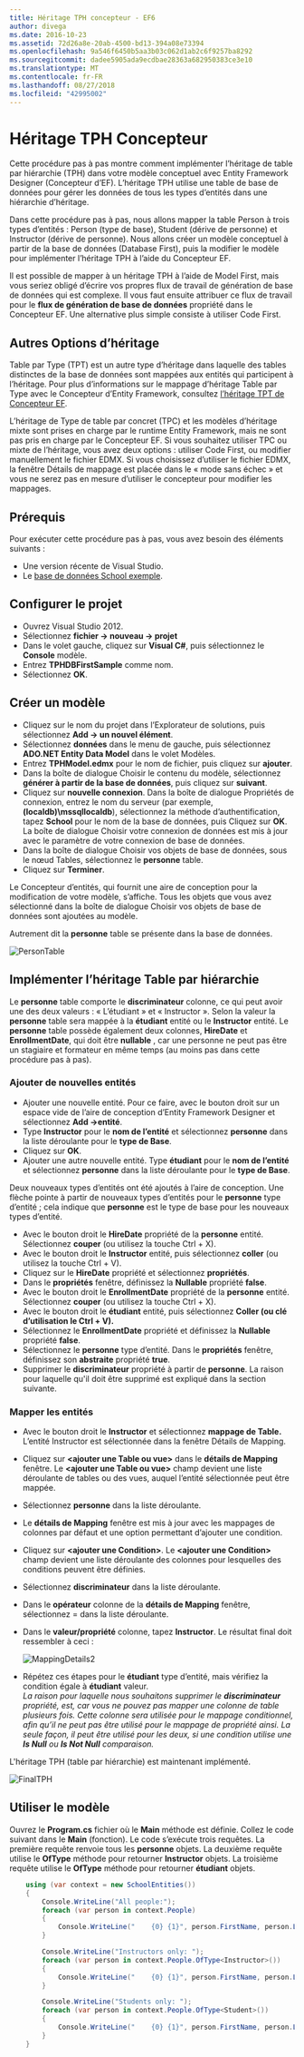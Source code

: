 ```yaml
---
title: Héritage TPH concepteur - EF6
author: divega
ms.date: 2016-10-23
ms.assetid: 72d26a8e-20ab-4500-bd13-394a08e73394
ms.openlocfilehash: 9a546f6450b5aa3b03c062d1ab2c6f9257ba8292
ms.sourcegitcommit: dadee5905ada9ecdbae28363a682950383ce3e10
ms.translationtype: MT
ms.contentlocale: fr-FR
ms.lasthandoff: 08/27/2018
ms.locfileid: "42995002"
---
```

# <a name="designer-tph-inheritance"></a>Héritage TPH Concepteur
Cette procédure pas à pas montre comment implémenter l’héritage de table par hiérarchie (TPH) dans votre modèle conceptuel avec Entity Framework Designer (Concepteur d’EF). L’héritage TPH utilise une table de base de données pour gérer les données de tous les types d’entités dans une hiérarchie d’héritage.

Dans cette procédure pas à pas, nous allons mapper la table Person à trois types d’entités : Person (type de base), Student (dérive de personne) et Instructor (dérive de personne). Nous allons créer un modèle conceptuel à partir de la base de données (Database First), puis la modifier le modèle pour implémenter l’héritage TPH à l’aide du Concepteur EF.

Il est possible de mapper à un héritage TPH à l’aide de Model First, mais vous seriez obligé d’écrire vos propres flux de travail de génération de base de données qui est complexe. Il vous faut ensuite attribuer ce flux de travail pour le **flux de génération de base de données** propriété dans le Concepteur EF. Une alternative plus simple consiste à utiliser Code First.

## <a name="other-inheritance-options"></a>Autres Options d’héritage

Table par Type (TPT) est un autre type d’héritage dans laquelle des tables distinctes de la base de données sont mappées aux entités qui participent à l’héritage.  Pour plus d’informations sur le mappage d’héritage Table par Type avec le Concepteur d’Entity Framework, consultez [l’héritage TPT de Concepteur EF](~/ef6/modeling/designer/inheritance/tpt.md).

L’héritage de Type de table par concret (TPC) et les modèles d’héritage mixte sont prises en charge par le runtime Entity Framework, mais ne sont pas pris en charge par le Concepteur EF. Si vous souhaitez utiliser TPC ou mixte de l’héritage, vous avez deux options : utiliser Code First, ou modifier manuellement le fichier EDMX. Si vous choisissez d’utiliser le fichier EDMX, la fenêtre Détails de mappage est placée dans le « mode sans échec » et vous ne serez pas en mesure d’utiliser le concepteur pour modifier les mappages.

## <a name="prerequisites"></a>Prérequis

Pour exécuter cette procédure pas à pas, vous avez besoin des éléments suivants :

- Une version récente de Visual Studio.
- Le [base de données School exemple](~/ef6/resources/school-database.md).

## <a name="set-up-the-project"></a>Configurer le projet

-   Ouvrez Visual Studio 2012.
-   Sélectionnez **fichier -&gt; nouveau -&gt; projet**
-   Dans le volet gauche, cliquez sur **Visual C\#**, puis sélectionnez le **Console** modèle.
-   Entrez **TPHDBFirstSample** comme nom.
-   Sélectionnez **OK**.

## <a name="create-a-model"></a>Créer un modèle

-   Cliquez sur le nom du projet dans l’Explorateur de solutions, puis sélectionnez **Add -&gt; un nouvel élément**.
-   Sélectionnez **données** dans le menu de gauche, puis sélectionnez **ADO.NET Entity Data Model** dans le volet Modèles.
-   Entrez **TPHModel.edmx** pour le nom de fichier, puis cliquez sur **ajouter**.
-   Dans la boîte de dialogue Choisir le contenu du modèle, sélectionnez **générer à partir de la base de données**, puis cliquez sur **suivant**.
-   Cliquez sur **nouvelle connexion**.
    Dans la boîte de dialogue Propriétés de connexion, entrez le nom du serveur (par exemple, **(localdb)\\mssqllocaldb**), sélectionnez la méthode d’authentification, tapez **School** pour le nom de la base de données, puis Cliquez sur **OK**.
    La boîte de dialogue Choisir votre connexion de données est mis à jour avec le paramètre de votre connexion de base de données.
-   Dans la boîte de dialogue Choisir vos objets de base de données, sous le nœud Tables, sélectionnez le **personne** table.
-   Cliquez sur **Terminer**.

Le Concepteur d’entités, qui fournit une aire de conception pour la modification de votre modèle, s’affiche. Tous les objets que vous avez sélectionné dans la boîte de dialogue Choisir vos objets de base de données sont ajoutées au modèle.

Autrement dit la **personne** table se présente dans la base de données.

![PersonTable](~/ef6/media/persontable.png) 

## <a name="implement-table-per-hierarchy-inheritance"></a>Implémenter l’héritage Table par hiérarchie

Le **personne** table comporte le **discriminateur** colonne, ce qui peut avoir une des deux valeurs : « L’étudiant » et « Instructor ». Selon la valeur la **personne** table sera mappée à la **étudiant** entité ou le **Instructor** entité. Le **personne** table possède également deux colonnes, **HireDate** et **EnrollmentDate**, qui doit être **nullable** , car une personne ne peut pas être un stagiaire et formateur en même temps (au moins pas dans cette procédure pas à pas).

### <a name="add-new-entities"></a>Ajouter de nouvelles entités

-   Ajouter une nouvelle entité.
    Pour ce faire, avec le bouton droit sur un espace vide de l’aire de conception d’Entity Framework Designer et sélectionnez **Add -&gt;entité**.
-   Type **Instructor** pour le **nom de l’entité** et sélectionnez **personne** dans la liste déroulante pour le **type de Base**.
-   Cliquez sur **OK**.
-   Ajouter une autre nouvelle entité. Type **étudiant** pour le **nom de l’entité** et sélectionnez **personne** dans la liste déroulante pour le **type de Base**.

Deux nouveaux types d’entités ont été ajoutés à l’aire de conception. Une flèche pointe à partir de nouveaux types d’entités pour le **personne** type d’entité ; cela indique que **personne** est le type de base pour les nouveaux types d’entité.

-   Avec le bouton droit le **HireDate** propriété de la **personne** entité. Sélectionnez **couper** (ou utilisez la touche Ctrl + X).
-   Avec le bouton droit le **Instructor** entité, puis sélectionnez **coller** (ou utilisez la touche Ctrl + V).
-   Cliquez sur le **HireDate** propriété et sélectionnez **propriétés**.
-   Dans le **propriétés** fenêtre, définissez la **Nullable** propriété **false**.
-   Avec le bouton droit le **EnrollmentDate** propriété de la **personne** entité. Sélectionnez **couper** (ou utilisez la touche Ctrl + X).
-   Avec le bouton droit le **étudiant** entité, puis sélectionnez **Coller (ou clé d’utilisation le Ctrl + V).**
-   Sélectionnez le **EnrollmentDate** propriété et définissez la **Nullable** propriété **false**.
-   Sélectionnez le **personne** type d’entité. Dans le **propriétés** fenêtre, définissez son **abstraite** propriété **true**.
-   Supprimer le **discriminateur** propriété à partir de **personne**. La raison pour laquelle qu'il doit être supprimé est expliqué dans la section suivante.

### <a name="map-the-entities"></a>Mapper les entités

-   Avec le bouton droit le **Instructor** et sélectionnez **mappage de Table.**
    L’entité Instructor est sélectionnée dans la fenêtre Détails de Mapping.
-   Cliquez sur **&lt;ajouter une Table ou vue&gt;** dans le **détails de Mapping** fenêtre.
    Le **&lt;ajouter une Table ou vue&gt;** champ devient une liste déroulante de tables ou des vues, auquel l’entité sélectionnée peut être mappée.
-   Sélectionnez **personne** dans la liste déroulante.
-   Le **détails de Mapping** fenêtre est mis à jour avec les mappages de colonnes par défaut et une option permettant d’ajouter une condition.
-   Cliquez sur  **&lt;ajouter une Condition&gt;**.
    Le **&lt;ajouter une Condition&gt;** champ devient une liste déroulante des colonnes pour lesquelles des conditions peuvent être définies.
-   Sélectionnez **discriminateur** dans la liste déroulante.
-   Dans le **opérateur** colonne de la **détails de Mapping** fenêtre, sélectionnez = dans la liste déroulante.
-   Dans le **valeur/propriété** colonne, tapez **Instructor**. Le résultat final doit ressembler à ceci :

    ![MappingDetails2](~/ef6/media/mappingdetails2.png)

-   Répétez ces étapes pour le **étudiant** type d’entité, mais vérifiez la condition égale à **étudiant** valeur.  
    *La raison pour laquelle nous souhaitons supprimer le **discriminateur** propriété, est, car vous ne pouvez pas mapper une colonne de table plusieurs fois. Cette colonne sera utilisée pour le mappage conditionnel, afin qu’il ne peut pas être utilisé pour le mappage de propriété ainsi. La seule façon, il peut être utilisé pour les deux, si une condition utilise une **Is Null** ou **Is Not Null** comparaison.*

L'héritage TPH (table par hiérarchie) est maintenant implémenté.

![FinalTPH](~/ef6/media/finaltph.png)

## <a name="use-the-model"></a>Utiliser le modèle

Ouvrez le **Program.cs** fichier où le **Main** méthode est définie. Collez le code suivant dans le **Main** (fonction). Le code s’exécute trois requêtes. La première requête renvoie tous les **personne** objets. La deuxième requête utilise le **OfType** méthode pour retourner **Instructor** objets. La troisième requête utilise le **OfType** méthode pour retourner **étudiant** objets.

``` csharp
    using (var context = new SchoolEntities())
    {
        Console.WriteLine("All people:");
        foreach (var person in context.People)
        {
            Console.WriteLine("    {0} {1}", person.FirstName, person.LastName);
        }

        Console.WriteLine("Instructors only: ");
        foreach (var person in context.People.OfType<Instructor>())
        {
            Console.WriteLine("    {0} {1}", person.FirstName, person.LastName);
        }

        Console.WriteLine("Students only: ");
        foreach (var person in context.People.OfType<Student>())
        {
            Console.WriteLine("    {0} {1}", person.FirstName, person.LastName);
        }
    }
```
